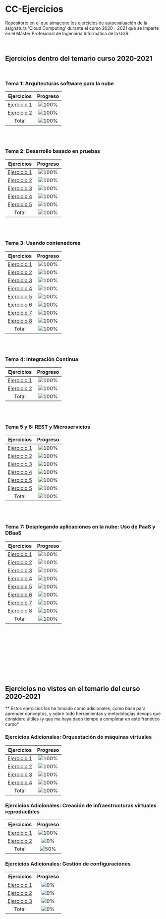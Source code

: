 # CC-Ejercicios

Repositorio en el que almaceno los ejercicios de autoevaluación de la asignatura 'Cloud Computing' durante el curso 2020 - 2021 que se imparte en el Máster Profesional de Ingeniería Informática de la UGR.

</br>

## Ejercicios dentro del temario curso 2020-2021

</br>


### Tema 1: Arquitecturas software para la nube 

| Ejercicios    | Progreso |
|:-------------:|:--------:|
|[Ejercicio 1](https://github.com/pepitoenpeligro/CC-Ejercicios/blob/master/01.md#ejercicio-1)|![100%](https://progress-bar.dev/100)|
|[Ejercicio 2](https://github.com/pepitoenpeligro/CC-Ejercicios/blob/master/01.md#ejercicio-2)|![100%](https://progress-bar.dev/100)|
| Total |![100%](https://progress-bar.dev/100)|


</br>
</br>

### Tema 2: Desarrollo basado en pruebas

| Ejercicios    | Progreso |
|:-------------:|:--------:|
|[Ejercicio 1](https://github.com/pepitoenpeligro/CC-Ejercicios/blob/master/02.md#ejercicio-1)|![100%](https://progress-bar.dev/100)|
|[Ejercicio 2](https://github.com/pepitoenpeligro/CC-Ejercicios/blob/master/02.md#ejercicio-2)|![100%](https://progress-bar.dev/100)|
|[Ejercicio 3](https://github.com/pepitoenpeligro/CC-Ejercicios/blob/master/02.md#ejercicio-3)|![100%](https://progress-bar.dev/100)|
|[Ejercicio 4](https://github.com/pepitoenpeligro/CC-Ejercicios/blob/master/02.md#ejercicio-4)|![100%](https://progress-bar.dev/100)|
|[Ejercicio 5](https://github.com/pepitoenpeligro/CC-Ejercicios/blob/master/02.md#ejercicio-5)|![100%](https://progress-bar.dev/100)|
| Total |![100%](https://progress-bar.dev/100)|


</br>
</br>

### Tema 3: Usando contenedores

| Ejercicios    | Progreso |
|:-------------:|:--------:|
|[Ejercicio 1](https://github.com/pepitoenpeligro/CC-Ejercicios/blob/master/03.md#ejercicio-1)|![100%](https://progress-bar.dev/100)|
|[Ejercicio 2](https://github.com/pepitoenpeligro/CC-Ejercicios/blob/master/03.md#ejercicio-2)|![100%](https://progress-bar.dev/100)|
|[Ejercicio 3](https://github.com/pepitoenpeligro/CC-Ejercicios/blob/master/03.md#ejercicio-3)|![100%](https://progress-bar.dev/100)|
|[Ejercicio 4](https://github.com/pepitoenpeligro/CC-Ejercicios/blob/master/03.md#ejercicio-4)|![100%](https://progress-bar.dev/100)|
|[Ejercicio 5](https://github.com/pepitoenpeligro/CC-Ejercicios/blob/master/03.md#ejercicio-5)|![100%](https://progress-bar.dev/100)|
|[Ejercicio 6](https://github.com/pepitoenpeligro/CC-Ejercicios/blob/master/03.md#ejercicio-6)|![100%](https://progress-bar.dev/100)|
|[Ejercicio 7](https://github.com/pepitoenpeligro/CC-Ejercicios/blob/master/03.md#ejercicio-7)|![100%](https://progress-bar.dev/100)|
|[Ejercicio 8](https://github.com/pepitoenpeligro/CC-Ejercicios/blob/master/03.md#ejercicio-8)|![100%](https://progress-bar.dev/100)|
| Total |![100%](https://progress-bar.dev/100)|

</br>
</br>

### Tema 4: Integración Continua

| Ejercicios    | Progreso |
|:-------------:|:--------:|
|[Ejercicio 1](https://github.com/pepitoenpeligro/CC-Ejercicios/blob/master/02.md#ejercicio-5)|![100%](https://progress-bar.dev/100)|
|[Ejercicio 2](https://github.com/pepitoenpeligro/CC-Ejercicios/blob/master/02.md#ejercicio-5)|![100%](https://progress-bar.dev/100)|
| Total |![100%](https://progress-bar.dev/100)|

</br>
</br>

### Tema 5 y 6: REST y Microservicios

| Ejercicios    | Progreso |
|:-------------:|:--------:|
|[Ejercicio 1](https://github.com/pepitoenpeligro/CC-Ejercicios/blob/master/04.md#ejercicio-1)|![100%](https://progress-bar.dev/100)|
|[Ejercicio 2](https://github.com/pepitoenpeligro/CC-Ejercicios/blob/master/04.md#ejercicio-2)|![100%](https://progress-bar.dev/100)|
|[Ejercicio 3](https://github.com/pepitoenpeligro/CC-Ejercicios/blob/master/04.md#ejercicio-3)|![100%](https://progress-bar.dev/100)|
|[Ejercicio 4](https://github.com/pepitoenpeligro/CC-Ejercicios/blob/master/04.md#ejercicio-4)|![100%](https://progress-bar.dev/100)|
|[Ejercicio 5](https://github.com/pepitoenpeligro/CC-Ejercicios/blob/master/04.md#ejercicio-5)|![100%](https://progress-bar.dev/100)|
|[Ejercicio 5](https://github.com/pepitoenpeligro/CC-Ejercicios/blob/master/04.md#ejercicio-6)|![100%](https://progress-bar.dev/100)|
| Total |![100%](https://progress-bar.dev/100)|


</br>
</br>

### Tema 7:  Desplegando aplicaciones en la nube: Uso de PaaS y DBaaS

| Ejercicios    | Progreso |
|:-------------:|:--------:|
|[Ejercicio 1](https://github.com/pepitoenpeligro/CC-Ejercicios/blob/master/08.md#ejercicio-1)|![100%](https://progress-bar.dev/100)|
|[Ejercicio 2](https://github.com/pepitoenpeligro/CC-Ejercicios/blob/master/08.md#ejercicio-2)|![100%](https://progress-bar.dev/100)|
|[Ejercicio 3](https://github.com/pepitoenpeligro/CC-Ejercicios/blob/master/08.md#ejercicio-3)|![100%](https://progress-bar.dev/100)|
|[Ejercicio 4](https://github.com/pepitoenpeligro/CC-Ejercicios/blob/master/08.md#ejercicio-4)|![100%](https://progress-bar.dev/100)|
|[Ejercicio 5](https://github.com/pepitoenpeligro/CC-Ejercicios/blob/master/08.md#ejercicio-5)|![100%](https://progress-bar.dev/100)|
|[Ejercicio 6](https://github.com/pepitoenpeligro/CC-Ejercicios/blob/master/08.md#ejercicio-6)|![100%](https://progress-bar.dev/100)|
|[Ejercicio 7](https://github.com/pepitoenpeligro/CC-Ejercicios/blob/master/08.md#ejercicio-7)|![100%](https://progress-bar.dev/100)|
|[Ejercicio 8](https://github.com/pepitoenpeligro/CC-Ejercicios/blob/master/08.md#ejercicio-8)|![100%](https://progress-bar.dev/100)|
| Total |![100%](https://progress-bar.dev/100)|

</br>
</br>




</br>
</br>
</br>
</br>
</br>
</br>
</br>

## Ejercicios no vistos en el temario del curso 2020-2021 

** Estos ejercicios los he tomado como adicionales, como base para aprender conceptos, y sobre todo herramientas y metodologías devops que considero últiles (y que me haya dado tiempo a completar en este frenético curso*

### Ejercicios Adicionales: Orquestación de máquinas virtuales

| Ejercicios    | Progreso |
|:-------------:|:--------:|
|[Ejercicio 1](https://github.com/pepitoenpeligro/CC-Ejercicios/blob/master/07.md#ejercicio-1)|![100%](https://progress-bar.dev/100)|
|[Ejercicio 2](https://github.com/pepitoenpeligro/CC-Ejercicios/blob/master/07.md#ejercicio-2)|![100%](https://progress-bar.dev/100)|
|[Ejercicio 3](https://github.com/pepitoenpeligro/CC-Ejercicios/blob/master/07.md#ejercicio-3)|![100%](https://progress-bar.dev/100)|
|[Ejercicio 4](https://github.com/pepitoenpeligro/CC-Ejercicios/blob/master/07.md#ejercicio-4)|![100%](https://progress-bar.dev/100)|
| Total |![100%](https://progress-bar.dev/100)|

### Ejercicios Adicionales: Creación de infraestructuras virtuales reproducibles

| Ejercicios    | Progreso |
|:-------------:|:--------:|
|[Ejercicio 1](https://github.com/pepitoenpeligro/CC-Ejercicios/blob/master/06.md#ejercicio-1)|![100%](https://progress-bar.dev/100)|
|[Ejercicio 2](https://github.com/pepitoenpeligro/CC-Ejercicios/blob/master/07.md#ejercicio-2)|![0%](https://progress-bar.dev/0)|
| Total |![50%](https://progress-bar.dev/50)|


### Ejercicios Adicionales: Gestión de configuraciones

| Ejercicios    | Progreso |
|:-------------:|:--------:|
|[Ejercicio 1](https://github.com/pepitoenpeligro/CC-Ejercicios/blob/master/05.md#ejercicio-1)|![0%](https://progress-bar.dev/0)|
|[Ejercicio 2](https://github.com/pepitoenpeligro/CC-Ejercicios/blob/master/05.md#ejercicio-2)|![0%](https://progress-bar.dev/0)|
|[Ejercicio 3](https://github.com/pepitoenpeligro/CC-Ejercicios/blob/master/05.md#ejercicio-3)|![0%](https://progress-bar.dev/0)|
| Total |![0%](https://progress-bar.dev/0)|



